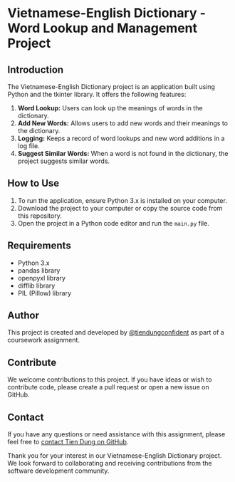 # Vietnamese-English Dictionary - Word Lookup and Management Project

## Introduction
The Vietnamese-English Dictionary project is an application built using Python and the tkinter library. It offers the following features:

1. **Word Lookup:** Users can look up the meanings of words in the dictionary.
2. **Add New Words:** Allows users to add new words and their meanings to the dictionary.
3. **Logging:** Keeps a record of word lookups and new word additions in a log file.
4. **Suggest Similar Words:** When a word is not found in the dictionary, the project suggests similar words.

## How to Use
1. To run the application, ensure Python 3.x is installed on your computer.
2. Download the project to your computer or copy the source code from this repository.
3. Open the project in a Python code editor and run the `main.py` file.

## Requirements
- Python 3.x
- pandas library
- openpyxl library
- difflib library
- PIL (Pillow) library

## Author
This project is created and developed by [@tiendungconfident](https://github.com/tiendungconfident) as part of a coursework assignment.

## Contribute
We welcome contributions to this project. If you have ideas or wish to contribute code, please create a pull request or open a new issue on GitHub.

## Contact
If you have any questions or need assistance with this assignment, please feel free to [contact Tien Dung on GitHub](https://github.com/tiendungconfident).

Thank you for your interest in our Vietnamese-English Dictionary project. We look forward to collaborating and receiving contributions from the software development community.
